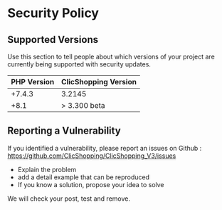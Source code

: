 # Security Policy

## Supported Versions

Use this section to tell people about which versions of your project are
currently being supported with security updates.

| PHP Version | ClicShopping Version |
| ------- | ------------------ |
| +7.4.3   | 3.2145 |
| +8.1| > 3.300 beta |

## Reporting a Vulnerability

If you identified a vulnerability, please report an issues on Github :
https://github.com/ClicShopping/ClicShopping_V3/issues

- Explain the problem
- add a detail example that can be reproduced
- If you know a solution, propose your idea to solve

We will check your post, test and remove.


